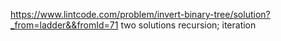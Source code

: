 https://www.lintcode.com/problem/invert-binary-tree/solution?_from=ladder&&fromId=71
two solutions
recursion; iteration
